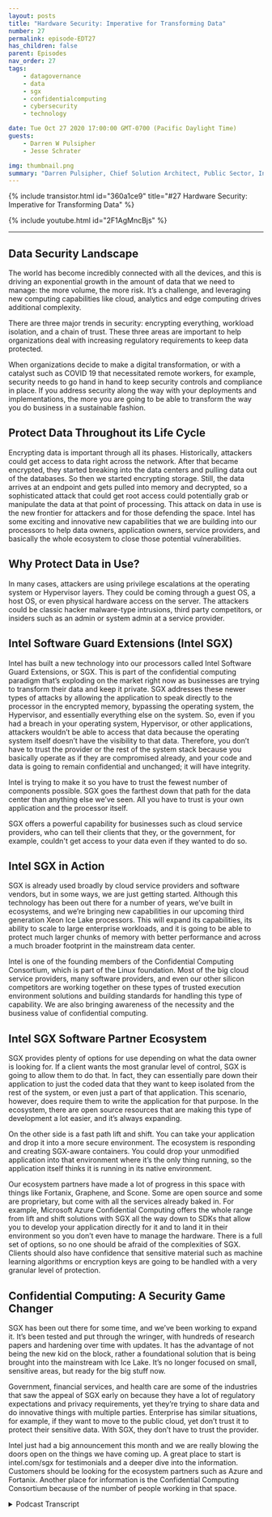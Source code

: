 ```yaml
---
layout: posts
title: "Hardware Security: Imperative for Transforming Data"
number: 27
permalink: episode-EDT27
has_children: false
parent: Episodes
nav_order: 27
tags:
    - datagovernance
    - data
    - sgx
    - confidentialcomputing
    - cybersecurity
    - technology

date: Tue Oct 27 2020 17:00:00 GMT-0700 (Pacific Daylight Time)
guests:
    - Darren W Pulsipher
    - Jesse Schrater

img: thumbnail.png
summary: "Darren Pulsipher, Chief Solution Architect, Public Sector, Intel, and Jesse Schrater, Security Manager, Data Platforms Group, Intel, discuss the current security landscape and how Intel’s SGX and partnered ecosystem offers a timely and tested solution for data in use and other security concerns."
---
```


{% include transistor.html id="360a1ce9" title="#27 Hardware Security: Imperative for Transforming Data" %}

{% include youtube.html id="2F1AgMncBjs" %}

---

<p></p><h2> Data Security Landscape</h2>
<p>
</p>
<p>The world has become incredibly connected with all the devices, and this is driving an exponential growth in the amount of data that we need to manage: the more volume, the more risk. It’s a challenge, and leveraging new computing capabilities like cloud, analytics and edge computing drives additional complexity.</p>
<p>There are three major trends in security: encrypting everything, workload isolation, and a chain of trust. These three areas are important to help organizations deal with increasing regulatory requirements to keep data protected.</p>
<p>When organizations decide to make a digital transformation, or with a catalyst such as COVID 19 that necessitated remote workers, for example, security needs to go hand in hand to keep security controls and compliance in place. If you address security along the way with your deployments and implementations, the more you are going to be able to transform the way you do business in a sustainable fashion.</p>
<p></p><h2> Protect Data Throughout its Life Cycle</h2>
<p>
</p>
<p>Encrypting data is important through all its phases. Historically, attackers could get access to data right across the network. After that became encrypted, they started breaking into the data centers and pulling data out of the databases. So then we started encrypting storage. Still, the data arrives at an endpoint and gets pulled into memory and decrypted, so a sophisticated attack that could get root access could potentially grab or manipulate the data at that point of processing. This attack on data in use is the new frontier for attackers and for those defending the space. Intel has some exciting and innovative new capabilities that we are building into our processors to help data owners, application owners, service providers, and basically the whole ecosystem to close those potential vulnerabilities.</p>
<p></p><h2> Why Protect Data in Use?</h2>
<p>
</p>
<p>In many cases, attackers are using privilege escalations at the operating system or Hypervisor layers. They could be coming through a guest OS, a host OS, or even physical hardware access on the server. The attackers could be classic hacker malware-type intrusions, third party competitors, or insiders such as an admin or system admin at a service provider.</p>
<p></p><h2> Intel Software Guard Extensions (Intel SGX)</h2>
<p>
</p>
<p>Intel has built a new technology into our processors called Intel Software Guard Extensions, or SGX. This is part of the confidential computing paradigm that’s exploding on the market right now as businesses are trying to transform their data and keep it private. SGX addresses these newer types of attacks by allowing the application to speak directly to the processor in the encrypted memory, bypassing the operating system, the Hypervisor, and essentially everything else on the system. So, even if you had a breach in your operating system, Hypervisor, or other applications, attackers wouldn’t be able to access that data because the operating system itself doesn’t have the visibility to that data. Therefore, you don’t have to trust the provider or the rest of the system stack because you basically operate as if they are compromised already, and your code and data is going to remain confidential and unchanged; it will have integrity.</p>
<p>Intel is trying to make it so you have to trust the fewest number of components possible. SGX goes the farthest down that path for the data center than anything else we’ve seen. All you have to trust is your own application and the processor itself.</p>
<p>SGX offers a powerful capability for businesses such as cloud service providers, who can tell their clients that they, or the government, for example, couldn't get access to your data even if they wanted to do so.</p>
<p></p><h2> Intel SGX in Action</h2>
<p>
</p>
<p>SGX is already used broadly by cloud service providers and software vendors, but in some ways, we are just getting started. Although this technology has been out there for a number of years, we’ve built in ecosystems, and we’re bringing new capabilities in our upcoming third generation Xeon Ice Lake processors. This will expand its capabilities, its ability to scale to large enterprise workloads, and it is going to be able to protect much larger chunks of memory with better performance and across a much broader footprint in the mainstream data center.</p>
<p>Intel is one of the founding members of the Confidential Computing Consortium, which is part of the Linux foundation. Most of the big cloud service providers, many software providers, and even our other silicon competitors are working together on these types of trusted execution environment solutions and building standards for handling this type of capability. We are also bringing awareness of the necessity and the business value of confidential computing.</p>
<p></p><h2> Intel SGX Software Partner Ecosystem</h2>
<p>
</p>
<p>SGX provides plenty of options for use depending on what the data owner is looking for. If a client wants the most granular level of control, SGX is going to allow them to do that. In fact, they can essentially pare down their application to just the coded data that they want to keep isolated from the rest of the system, or even just a part of that application. This scenario, however, does require them to write the application for that purpose.  In the ecosystem, there are open source resources that are making this type of development a lot easier, and it’s always expanding.</p>
<p>On the other side is a fast path lift and shift. You can take your application and drop it into a more secure environment. The ecosystem is responding and creating SGX-aware containers. You could drop your unmodified application into that environment where it’s the only thing running, so the application itself thinks it is running in its native environment.</p>
<p>Our ecosystem partners have made a lot of progress in this space with things like Fortanix, Graphene, and Scone. Some are open source and some are proprietary, but come with all the services already baked in. For example, Microsoft Azure Confidential Computing offers the whole range from lift and shift solutions with SGX all the way down to SDKs that allow you to develop your application directly for it and to land it in their environment so you don’t even have to manage the hardware. There is a full set of options, so no one should be afraid of the complexities of SGX. Clients should also have confidence that sensitive material such as machine learning algorithms or encryption keys are going to be handled with a very granular level of protection.</p>
<p></p><h2> Confidential Computing: A Security Game Changer</h2>
<p>
</p>
<p>SGX has been out there for some time, and we’ve been working to expand it. It’s been tested and put through the wringer, with hundreds of research papers and hardening over time with updates. It has the advantage of not being the new kid on the block, rather a foundational solution that is being brought into the mainstream with Ice Lake. It’s no longer focused on small, sensitive areas, but ready for the big stuff now.</p>
<p>Government, financial services, and health care are some of the industries that saw the appeal of SGX early on because they have a lot of regulatory expectations and privacy requirements, yet they’re trying to share data and do innovative things with multiple parties. Enterprise has similar situations, for example, if they want to move to the public cloud, yet don’t trust it to protect their sensitive data. With SGX, they don’t have to trust the provider.</p>
<p>Intel just had a big announcement this month and we are really blowing the doors open on the things we have coming up. A great place to start is intel.com/sgx for testimonials and a deeper dive into the information. Customers should be looking for the ecosystem partners such as Azure and Fortanix. Another place for information is the Confidential Computing Consortium because of the number of people working in that space.</p>
<p></p>
<p>

<details>
<summary> Podcast Transcript </summary>

<p></p>

</details>
